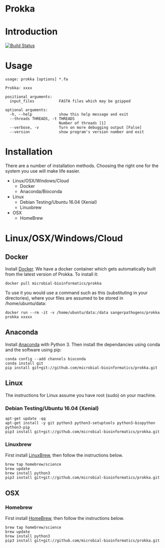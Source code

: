 # Prokka


# Introduction

[![Build Status](https://travis-ci.org/microbial-bioinformatics/prokka.svg?branch=master)](https://travis-ci.org/microbial-bioinformatics/prokka)

# Usage 
```
usage: prokka [options] *.fa

Prokka: xxxx

positional arguments:
  input_files           FASTA files which may be gzipped

optional arguments:
  -h, --help            show this help message and exit
  --threads THREADS, -t THREADS
                        Number of threads [1]
  --verbose, -v         Turn on more debugging output [False]
  --version             show program's version number and exit
```

# Installation
There are a number of installation methods. Choosing the right one for the system you use will make life easier. 

* Linux/OSX/Windows/Cloud
  * Docker
  * Anaconda/Bioconda
* Linux 
  * Debian Testing/Ubuntu 16.04 (Xenial)
  * Linuxbrew
* OSX
  * HomeBrew

# Linux/OSX/Windows/Cloud
## Docker 
Install [Docker](https://www.docker.com/).  We have a docker container which gets automatically built from the latest version of Prokka. To install it:

```
docker pull microbial-bioinformatics/prokka
```

To use it you would use a command such as this (substituting in your directories), where your files are assumed to be stored in /home/ubuntu/data:
```
docker run --rm -it -v /home/ubuntu/data:/data sangerpathogens/prokka prokka xxxxx
```

## Anaconda
Install [Anaconda](https://www.continuum.io/downloads) with Python 3. Then install the dependancies using conda and the software using pip:

```
conda config --add channels bioconda
conda install git
pip install git+git://github.com/microbial-bioinformatics/prokka.git
```

## Linux
The instructions for Linux assume you have root (sudo) on your machine. 

### Debian Testing/Ubuntu 16.04 (Xenial)
```
apt-get update -qq
apt-get install -y git python3 python3-setuptools python3-biopython python3-pip
pip3 install git+git://github.com/microbial-bioinformatics/prokka.git
```

### Linuxbrew
First install [LinuxBrew](http://linuxbrew.sh/), then follow the instructions below.

```
brew tap homebrew/science
brew update
brew install python3
pip3 install git+git://github.com/microbial-bioinformatics/prokka.git
```

## OSX

### Homebrew
First install [HomeBrew](http://brew.sh/), then follow the instructions below.

```
brew tap homebrew/science
brew update
brew install python3
pip3 install git+git://github.com/microbial-bioinformatics/prokka.git
```

